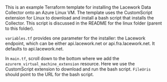 This is an example Terraform template for installing the Lacework Data Collector onto an Azure Linux VM.  The template uses the CustomScript extension for Linux to download and install a bash script that installs the Collector.  This script is discussed in the README for the linux folder (parent to this folder).

`variables.tf` provides one parameter for the installer: the Lacework endpoint, which can be either api.lacework.net or api.fra.lacework.net.  It defaults to api.lacework.net.

In `main.tf`, scroll down to the bottom where we add the `azurerm_virtual_machine_extension` resource.  Here we use the CustomScript extension to download and run the bash script.  `FileUris` should point to the URL for the bash script.
